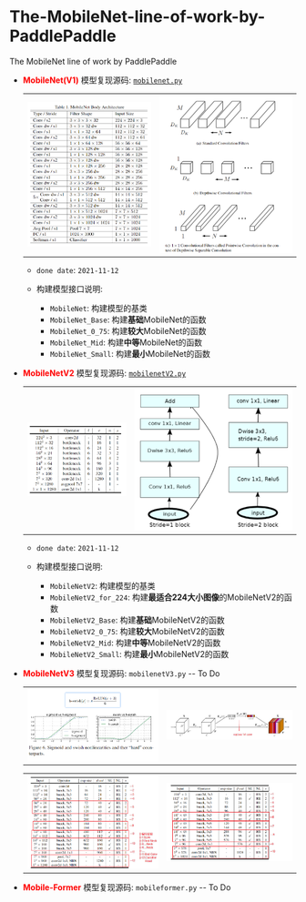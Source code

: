 # The-MobileNet-line-of-work-by-PaddlePaddle
The MobileNet line of work by PaddlePaddle

- **<font color="red">MobileNet(V1)</font>** 模型复现源码: <a href="./mobilenet.py">`mobilenet.py`</a>
    <table><tr>
        <td><img src="./images/v1_config.png" border=0></td>
        <td><img src="./images/v1_dp_conv.png" border=0></td>
    </tr></table>
    
    - `done date`: `2021-11-12`
    - 构建模型接口说明:
 
        - `MobileNet`: 构建模型的基类
        - `MobileNet_Base`: 构建**基础**MobileNet的函数
        - `MobileNet_0_75`: 构建**较大**MobileNet的函数
        - `MobileNet_Mid`: 构建**中等**MobileNet的函数
        - `MobileNet_Small`: 构建**最小**MobileNet的函数

- **<font color="red">MobileNetV2</font>** 模型复现源码: <a href="./mobilenetV2.py">`mobilenetV2.py`</a>
    <table><tr>
        <td><img src="./images/v2_config.png" border=0></td>
        <td><img src="./images/v2_res.png" border=0></td>
    </tr></table>
    
    - `done date`: `2021-11-12`
    - 构建模型接口说明:
 
        - `MobileNetV2`: 构建模型的基类
        - `MobileNetV2_for_224`: 构建**最适合224大小图像**的MobileNetV2的函数
        - `MobileNetV2_Base`: 构建**基础**MobileNetV2的函数
        - `MobileNetV2_0_75`: 构建**较大**MobileNetV2的函数
        - `MobileNetV2_Mid`: 构建**中等**MobileNetV2的函数
        - `MobileNetV2_Small`: 构建**最小**MobileNetV2的函数

- **<font color="red">MobileNetV3</font>** 模型复现源码: `mobilenetV3.py` -- To Do
    <table><tr>
        <td><img src="./images/v3_act.png" border=0></td>
        <td><img src="./images/se_attention.png" border=0></td>
    </tr></table>
    <table><tr>
        <td><img src="./images/v3_large_config.png" border=0></td>
        <td><img src="./images/v3_small_config.png" border=0></td>
    </tr></table>


- **<font color="red">Mobile-Former</font>** 模型复现源码: `mobileformer.py` -- To Do
